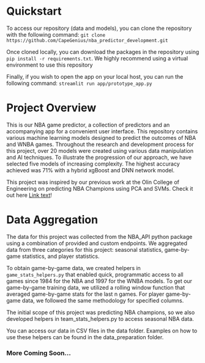 # Quickstart

To access our repository (data and models), you can clone the repository with the following command:
`git clone https://github.com/CapeGenius/nba_predictor_development.git` 

Once cloned locally, you can download the packages in the repository using `pip install -r requirements.txt`. We highly recommend using a virtual environment to use this repository

Finally, if you wish to open the app on your local host, you can run the following command:
`streamlit run app/prototype_app.py`

# Project Overview
This is our NBA game predictor, a collection of predictors and an accompanying app for a convenient user interface. This repository contains various machine learning models designed to predict the outcomes of NBA and WNBA games. Throughout the research and development process for this project, over 20 models were created using various data manipulation and AI techniques. To illustrate the progression of our approach, we have selected five models of increasing complexity. The highest accuracy achieved was 71% with a hybrid xgBoost and DNN network model.

This project was inspired by our previous work at the Olin College of Engineering on predicting NBA Champions using PCA and SVMs. Check it out here [Link text](https://github.com/CapeGenius/NBAChampionPredictor)!

# Data Aggregation

The data for this project was collected from the NBA_API python package using a combination of provided and custom endpoints. We aggregated data from three categories for this project: seasonal statistics, game-by-game statistics, and player statistics. 

To obtain game-by-game data, we created helpers in `game_stats_helpers.py` that enabled quick, programmatic access to all games since 1984 for the NBA and 1997 for the WNBA models. To get our game-by-game training data, we utilized a rolling window function that averaged game-by-game stats for the last n games. For player game-by-game data, we followed the same methodology for specified columns. 

The initial scope of this project was predicting NBA champions, so we also developed helpers in team_stats_helpers.py to access seasonal NBA data. 

You can access our data in CSV files in the data folder. Examples on how to use these helpers can be found in the data_preparation folder. 


### More Coming Soon...